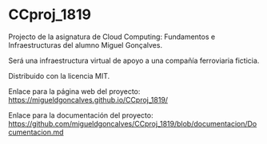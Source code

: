 # CCproj_1819
Projecto de la asignatura de Cloud Computing: Fundamentos e Infraestructuras del alumno Miguel Gonçalves.

Será una infraestructura virtual de apoyo a una compañía ferroviaria ficticia.

Distribuido con la licencia MIT.

Enlace para la página web del proyecto:
https://migueldgoncalves.github.io/CCproj_1819/

Enlace para la documentación del proyecto:
https://github.com/migueldgoncalves/CCproj_1819/blob/documentacion/Documentacion.md
